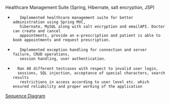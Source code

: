 Healthcare Management Suite (Spring, Hibernate, salt encryption, JSP)
*        Implemented healthcare management suite for better administration using Spring MVC,
         hibernate, MySQL along with salt encryption and emailAPI. Doctor can create and cancel
         appointments, provide an e-prescription and patient is able to book appointments and request prescription.
*        Implemented exception handling for connection and server failure, CRUD operations,
         session handling, user authentication.
*       Ran 40 different testcases with respect to invalid user login,
        sessions, SQL injection, acceptance of special characters, search results
         restrictions in access according to user level etc. which ensured reliability and proper working of the application

[Sequence Diagram](Healthcare_suite.png)
